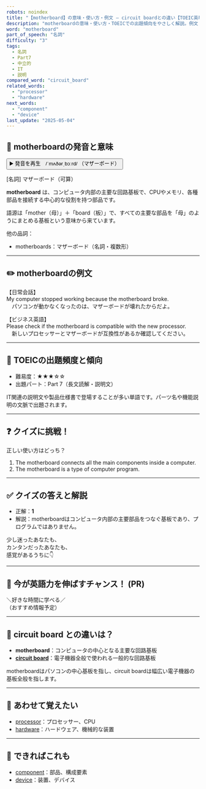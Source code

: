 ```yaml
---
robots: noindex
title: "【motherboard】の意味・使い方・例文 ― circuit boardとの違い【TOEIC英単語】"
description: "motherboardの意味・使い方・TOEICでの出題傾向をやさしく解説。例文・クイズ付きでcircuit boardとの違いもわかりやすく学べます。"
word: "motherboard"
part_of_speech: "名詞"
difficulty: "3"
tags:
  - 名詞
  - Part7
  - 中立的
  - IT
  - 説明
compared_word: "circuit_board"
related_words:
  - "processor"
  - "hardware"
next_words:
  - "component"
  - "device"
last_update: "2025-05-04"
---
```


## 🔰 motherboardの発音と意味

<button class="play-audio" onclick="playTTS('motherboard')">
  <span class="play-audio-main">
    ▶️ 発音を再生　/ˈmʌðərˌbɔːrd/
  </span>
  <span class="play-audio-sub">
    （マザーボード）
  </span>
</button>

[名詞] マザーボード（可算）

**motherboard** は、コンピュータ内部の主要な回路基板で、CPUやメモリ、各種部品を接続する中心的な役割を持つ部品です。

語源は「mother（母）」＋「board（板）」で、すべての主要な部品を「母」のようにまとめる基板という意味から来ています。

他の品詞：  
- motherboards：マザーボード（名詞・複数形）

---

## ✏️ motherboardの例文

【日常会話】  
My computer stopped working because the motherboard broke.  
　パソコンが動かなくなったのは、マザーボードが壊れたからだよ。

【ビジネス英語】  
Please check if the motherboard is compatible with the new processor.  
　新しいプロセッサーとマザーボードが互換性があるか確認してください。

---

## 🎯 TOEICの出題頻度と傾向

- 難易度：★★★☆☆
- 出題パート：Part 7（長文読解・説明文）

IT関連の説明文や製品仕様書で登場することが多い単語です。パーツ名や機能説明の文脈で出題されます。

---

## ❓ クイズに挑戦！

正しい使い方はどっち？

1. The motherboard connects all the main components inside a computer.  
2. The motherboard is a type of computer program.

---

## ✅ クイズの答えと解説

- 正解：**1**
- 解説：motherboardはコンピュータ内部の主要部品をつなぐ基板であり、プログラムではありません。

少し迷ったあなたも、  
カンタンだったあなたも、  
感覚があるうちに👇️

---

## 🚀 今が英語力を伸ばすチャンス！ (PR)

<div class="info-center">
＼好きな時間に学べる／<br>  
（おすすめ情報予定）
</div>

---

## 🤔  circuit board との違いは？

- **motherboard**：コンピュータの中心となる主要な回路基板
- **[circuit board](/word/circuit_board/)**：電子機器全般で使われる一般的な回路基板

motherboardはパソコンの中心基板を指し、circuit boardは幅広い電子機器の基板全般を指します。

---

## 🧩 あわせて覚えたい

- [processor](/word/processor/)：プロセッサー、CPU
- [hardware](/word/hardware/)：ハードウェア、機械的な装置

---

## 📖 できればこれも

- [component](/word/component/)：部品、構成要素
- [device](/word/device/)：装置、デバイス

<!-- cvid: aid25_bid36 -->
